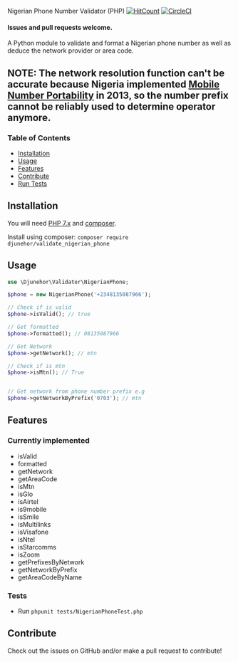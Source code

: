  Nigerian Phone Number Validator (PHP)
[![HitCount](http://hits.dwyl.io/djunehor/php_validate_nigerian_phone.svg)](http://hits.dwyl.io/djunehor/php_validate_nigerian_phone) [![CircleCI](https://circleci.com/gh/djunehor/php_validate_nigerian_phone.svg?style=svg)](https://circleci.com/gh/djunehor/php_validate_nigerian_phone)

#### Issues and pull requests welcome.

A Python module to validate and format a Nigerian phone number as well as deduce the network provider or area code.

## NOTE: The network resolution function can't be accurate because Nigeria implemented [Mobile Number Portability](https://en.wikipedia.org/wiki/Mobile_number_portability) in 2013, so the number prefix cannot be reliably used to determine operator anymore.

### Table of Contents
* [Installation](#installation)
* [Usage](#usage)
* [Features](#features)
* [Contribute](#contribute)
* [Run Tests](#tests)

## Installation
You will need [PHP 7.x](https://www.php.net/) and [composer](https://getcomposer.org/download/).

Install using composer: `composer require djunehor/validate_nigerian_phone`

## Usage

```php
use \Djunehor\Validator\NigerianPhone;

$phone = new NigerianPhone('+2348135087966');

// Check if is valid
$phone->isValid(); // true

// Get formatted
$phone->formatted(); // 08135087966

// Get Network
$phone->getNetwork(); // mtn

// Check if is mtn
$phone->isMtn(); // True


// Get network from phone number prefix e.g
$phone->getNetworkByPrefix('0703'); // mtn

```

## Features
### Currently implemented
* isValid
* formatted
* getNetwork
* getAreaCode
* isMtn
* isGlo
* isAirtel
* is9mobile
* isSmile
* isMultilinks
* isVisafone
* isNtel
* isStarcomms
* isZoom
* getPrefixesByNetwork
* getNetworkByPrefix
* getAreaCodeByName

### Tests
* Run `phpunit tests/NigerianPhoneTest.php`

## Contribute
Check out the issues on GitHub and/or make a pull request to contribute!
